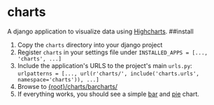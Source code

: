 # charts
A django application to visualize data using [Highcharts](http://www.highcharts.com/).
##install
1. Copy the `charts` directory into your django project
2. Register `charts` in your settings file under `INSTALLED_APPS = [..., 'charts', ...]`
3. Include the application's URLS to the project's main `urls.py`: `urlpatterns = [...,
    url(r'charts/', include('charts.urls', namespace='charts')), ...]`
4. Browse to [{root}/charts/barcharts/](http://127.0.0.1:8000/charts/barcharts/)
5. If everything works, you should see a simple [bar](https://dig-ed-cat.eos.arz.oeaw.ac.at/charts/barcharts/) and [pie](https://dig-ed-cat.eos.arz.oeaw.ac.at/charts/piecharts/) chart.




